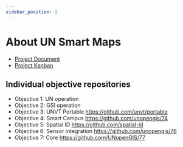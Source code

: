 ```yaml
---
sidebar_position: 2
---
```

# About UN Smart Maps

- [Project Document](https://github.com/UNopenGIS/7/wiki/Project-Document)
- [Project Kanban](https://github.com/orgs/UNopenGIS/projects/1/views/1)

## Individual objective repositories

- Objective 1: UN operation
- Objective 2: GSI operation
- Objective 3: UNVT Portable https://github.com/unvt/portable
- Objective 4: Smart Campus https://github.com/unopengis/74
- Objective 5: Spatial ID https://github.com/spatial-id
- Objective 6: Sensor integration https://github.com/unopengis/76
- Objective 7: Core https://github.com/UNopenGIS/77
